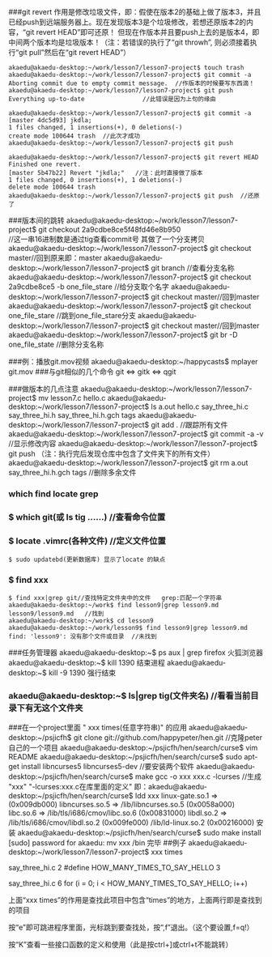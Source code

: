 

###git revert
作用是修改垃圾文件，即：假使在版本2的基础上做了版本3，并且已经push到远端服务器上。现在发现版本3是个垃圾修改，若想还原版本2的内容，“git revert HEAD”即可还原！
但现在作版本并且要push上去的是版本4，即中间两个版本均是垃圾版本！（注：若错误的执行了“git throwh”, 则必须接着执行“git pull”然后在“git revert HEAD”）

    akaedu@akaedu-desktop:~/work/lesson7/lesson7-project$ touch trash
    akaedu@akaedu-desktop:~/work/lesson7/lesson7-project$ git commit -a
    Aborting commit due to empty commit message.  //作版本的时候要写东西滴！
    akaedu@akaedu-desktop:~/work/lesson7/lesson7-project$ git push
    Everything up-to-date                //此错误是因为上句的缘由

    akaedu@akaedu-desktop:~/work/lesson7/lesson7-project$ git commit -a
    [master 4dc5d93] jkdla;
    1 files changed, 1 insertions(+), 0 deletions(-)
    create mode 100644 trash  //此次才成功
    akaedu@akaedu-desktop:~/work/lesson7/lesson7-project$ git push

    akaedu@akaedu-desktop:~/work/lesson7/lesson7-project$ git revert HEAD
    Finished one revert.
    [master 5b47b22] Revert "jkdla;"   //注：此时直接做了版本
    1 files changed, 0 insertions(+), 1 deletions(-)
    delete mode 100644 trash
    akaedu@akaedu-desktop:~/work/lesson7/lesson7-project$ git push  //还原了

###版本间的跳转
    akaedu@akaedu-desktop:~/work/lesson7/lesson7-project$ git checkout 2a9cdbe8ce5f48fd46e8b950   
                                //这一串16进制数是通过tig查看commit号 其做了一个分支拷贝
    akaedu@akaedu-desktop:~/work/lesson7/lesson7-project$ git checkout master//回到原来即：master
    akaedu@akaedu-desktop:~/work/lesson7/lesson7-project$ git branch //查看分支名称
    akaedu@akaedu-desktop:~/work/lesson7/lesson7-project$ git checkout 2a9cdbe8ce5 -b one_file_stare //给分支取个名字
    akaedu@akaedu-desktop:~/work/lesson7/lesson7-project$ git checkout master//回到master
    akaedu@akaedu-desktop:~/work/lesson7/lesson7-project$ git checkout one_file_stare //跳到one_file_stare分支
    akaedu@akaedu-desktop:~/work/lesson7/lesson7-project$ git checkout master//回到master
    akaedu@akaedu-desktop:~/work/lesson7/lesson7-project$ git br -D one_file_state //删除分支名称

###例：播放git.mov视频
    akaedu@akaedu-desktop:~/happycasts$ mplayer git.mov
###与git相似的几个命令
git <=> gitk <=> qgit

###做版本的几点注意
    akaedu@akaedu-desktop:~/work/lesson7/lesson7-project$ mv lesson7.c hello.c
    akaedu@akaedu-desktop:~/work/lesson7/lesson7-project$ ls
    a.out  hello.c  say_three_hi.c  say_three_hi.h  say_three_hi.h.gch  tags
    akaedu@akaedu-desktop:~/work/lesson7/lesson7-project$ git add . //跟踪所有文件
    akaedu@akaedu-desktop:~/work/lesson7/lesson7-project$ git commit -a -v //显示修改内容
    akaedu@akaedu-desktop:~/work/lesson7/lesson7-project$ git push
    （注：执行完后发现仓库中包含了文件夹下的所有文件）
    akaedu@akaedu-desktop:~/work/lesson7/lesson7-project$ git rm a.out say_three_hi.h.gch tags //删除多余文件


### which  find locate  grep
### $ which git(或 ls tig ……) //查看命令位置
### $ locate .vimrc(各种文件) //定义文件位置
    $ sudo updatebd(更新数据库) 显示了locate 的缺点
### $ find xxx
    $ find xxx|grep git//查找特定文件夹中的文件   grep:匹配一个字符串
    akaedu@akaedu-desktop:~/work$ find lesson9|grep lesson9.md
    lesson9/lesson9.md   //找到
    akaedu@akaedu-desktop:~/work$ cd lesson9
    akaedu@akaedu-desktop:~/work/lesson9$ find lesson9|grep lesson9.md
    find: 'lesson9': 没有那个文件或目录  //未找到
###任务管理器
    akaedu@akaedu-desktop:~$ ps aux | grep firefox 火狐浏览器
    akaedu@akaedu-desktop:~$ kill 1390 结束进程
    akaedu@akaedu-desktop:~$ kill -9 1390 强行结束
###  akaedu@akaedu-desktop:~$ ls|grep tig(文件夹名) //看看当前目录下有无这个文件夹
###在一个project里面 " xxx times(任意字符串)" 的应用
    akaedu@akaedu-desktop:~/psjicfh$ git clone git://github.com/happypeter/hen.git  //克隆peter自己的一个项目
    akaedu@akaedu-desktop:~/psjicfh/hen/search/curse$ vim README
    akaedu@akaedu-desktop:~/psjicfh/hen/search/curse$ sudo apt-get install libncurses5 libncurses5-dev //要安装两个软件
    akaedu@akaedu-desktop:~/psjicfh/hen/search/curse$ make
    gcc -o xxx xxx.c -lcurses  //生成 "xxx" "-lcurses:xxx.c在库里面的定义"
    即：akaedu@akaedu-desktop:~/psjicfh/hen/search/curse$ ldd xxx
        linux-gate.so.1 =>  (0x009db000)
        libncurses.so.5 => /lib/libncurses.so.5 (0x0058a000)
        libc.so.6 => /lib/tls/i686/cmov/libc.so.6 (0x00831000)
        libdl.so.2 => /lib/tls/i686/cmov/libdl.so.2 (0x009fe000)
        /lib/ld-linux.so.2 (0x00216000)
    安装 akaedu@akaedu-desktop:~/psjicfh/hen/search/curse$ sudo make install
         [sudo] password for akaedu: 
         mv xxx /bin                                   完毕
##例子
akaedu@akaedu-desktop:~/work/lesson7/lesson7-project$ xxx times

say_three_hi.c      2        #define HOW_MANY_TIMES_TO_SAY_HELLO 3

say_three_hi.c      6        for (i = 0; i < HOW_MANY_TIMES_TO_SAY_HELLO; i++)

上面“xxx times”的作用是查找此项目中包含“times”的地方，上面两行即是查找到的项目

按“e”即可跳进程序里面，光标跳到要查找处，按“,f”退出。（这个要设置,f=q!）

按“K”查看一些接口函数的定义和使用（此是按ctrl+]或ctrl+t不能跳转）
